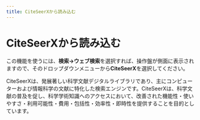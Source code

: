 ```yaml
---
title: CiteSeerXから読み込む
---
```


# CiteSeerXから読み込む

この機能を使うには、**検索→ウェブ検索**を選択すれば、操作盤が側面に表示されますので、そのドロップダウンメニューから**CiteSeerX**を選択してください。

CiteSeerXは、発展著しい科学文献デジタルライブラリであり、主にコンピューターおよび情報科学の文献に特化した検索エンジンです。CiteSeerXは、科学文献の普及を促し、科学学術知識へのアクセスにおいて、改善された機能性・使いやすさ・利用可能性・費用・包括性・効率性・即時性を提供することを目的としています。
